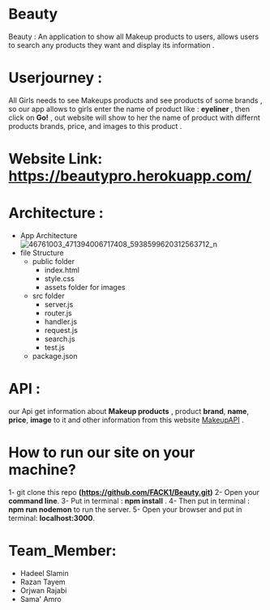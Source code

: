 
# Beauty
Beauty : An application to show all Makeup products to users, allows users to search any products they want and display its information .

# Userjourney :
  All Girls needs to see Makeups products and see products of some brands , so our app allows to girls enter the name of product like : **eyeliner** , then click on **Go!** , out website will show to her the name of product with differnt products brands, price, and images to this product .  

# Website Link: https://beautypro.herokuapp.com/

# Architecture :
- App Architecture 
![46761003_471394006717408_5938599620312563712_n](https://user-images.githubusercontent.com/41734542/49073729-c19bb700-f23b-11e8-8f98-aa0261f7f1bd.jpg)
- file Structure 
  - public folder 
    - index.html 
    - style.css 
    - assets folder for images
  - src folder 
    - server.js
    - router.js
    - handler.js
    - request.js
    - search.js
    - test.js
  - package.json

# API : 
  our Api get information about **Makeup products** , product **brand**, **name**, **price**, **image** to it and other information from this website [MakeupAPI](http://makeup-api.herokuapp.com/api/v1/products) .
 
# How to run our site on your machine?
1- git clone this repo **(https://github.com/FACK1/Beauty.git)**
2- Open your **command line**.
3- Put in terminal : **npm install** .
4- Then put in terminal : **npm run nodemon**  to run the server.
5- Open your browser and put in terminal: **localhost:3000**.

# Team_Member:
  - Hadeel Slamin
  - Razan Tayem
  - Orjwan Rajabi 
  - Sama' Amro 
